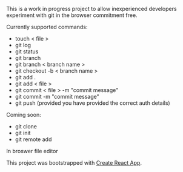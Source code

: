 This is a work in progress project to allow inexperienced developers experiment with git in the browser
commitment free.

Currently supported commands:

- touch < file >
- git log
- git status
- git branch
- git branch < branch name >
- git checkout -b < branch name >
- git add .
- git add < file >
- git commit < file > -m "commit message"
- git commit -m "commit message"
- git push (provided you have provided the correct auth details)

Coming soon:

- git clone
- git init
- git remote add

In broswer file editor

This project was bootstrapped with [Create React App](https://github.com/facebook/create-react-app).
